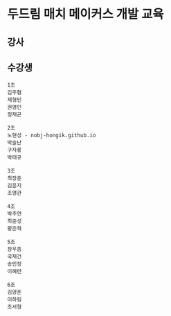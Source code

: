 # 두드림 매치 메이커스 개발 교육

## 강사

## 수강생

    1조
    김주협
    제형민
    권영인
    정재균

    2조
    노현성 - nobj-hongik.github.io
    박슬난
    구자룡
    박태규   

    3조
    최장훈
    김윤지
    조영관

    4조
    박주연
    최준성
    황준혁

    5조
    장우종
    국재건
    송민정
    이혜련

    6조
    김양훈
    이하림
    조서형
